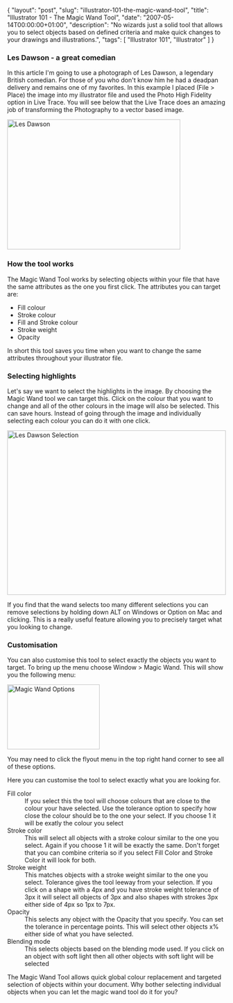 {
  "layout": "post",
  "slug": "illustrator-101-the-magic-wand-tool",
  "title": "Illustrator 101 - The Magic Wand Tool",
  "date": "2007-05-14T00:00:00+01:00",
  "description": "No wizards just a solid tool that allows you to select objects based on defined criteria and make quick changes to your drawings and illustrations.",
  "tags": [
    "Illustrator 101",
    "Illustrator"
  ]
}

<h3>Les Dawson - a great comedian</h3>

<p>In this article I'm going to use a photograph of Les Dawson, a legendary British comedian. For those of you who don't know him he had a deadpan delivery and remains one of my favorites. In this example I placed (File > Place) the image into my illustrator file and used the Photo High Fidelity option in Live Trace. You will see below that the Live Trace does an amazing job of transforming the Photography to a vector based image.</p>

<img src="http://shapeshed.com/images/articles/les_photo.jpg" alt="Les Dawson" title="Les Dawson" width="399" height="299" />

<h3>How the tool works</h3>
<p>The Magic Wand Tool works by selecting objects within your file that have the same attributes as the one you first click. The attributes you can target are:</p>

<ul>
<li>Fill colour</li>
<li>Stroke colour</li>
<li>Fill and Stroke colour</li>
<li>Stroke weight</li>
<li>Opacity</li>
</ul>

<p>In short this tool saves you time when you want to change the same attributes throughout your illustrator file.</p> 

<h3>Selecting highlights</h3>

<p>Let's say we want to select the highlights in the image. By choosing the Magic Wand tool we can target this. Click on the colour that you want to change and all of the other colours in the image will also be selected. This can save hours. Instead of going through the image and individually selecting each colour you can do it with one click.</p> 

<img src="http://shapeshed.com/images/articles/les_selection.jpg" alt="Les Dawson Selection" title="Les Dawson Selection" width="504" height="378" />

<p>If you find that the wand selects too many different selections you can remove selections by holding down ALT on Windows or Option on Mac and clicking. This is a really useful feature allowing you to precisely target what you looking to change. </p>

<h3>Customisation</h3>

<p>You can also customise this tool to select exactly the objects you want to target. To bring up the menu choose Window > Magic Wand. This will show you the following menu:</p>

<img src="http://shapeshed.com/images/articles/magic_wand_options.jpg" alt="Magic Wand Options" title="Magic Wand Options" width="213" height="149" />

<p>You may need to click the flyout menu in the top right hand corner to see all of these options.</p> 

<p>Here you can customise the tool to select exactly what you are looking for. </p>

<dl>
<dt>Fill color</dt>
<dd>If you select this the tool will choose colours that are close to the colour your have selected. Use the tolerance option to specify how close the colour should be to the one your select. If you choose 1 it will be exatly the colour you select</dd>
<dt>Stroke color</dt>
<dd>This will select all objects with a stroke colour similar to the one you select. Again if you choose 1 it will be exactly the same. Don't forget that you can combine criteria so if you select Fill Color and Stroke Color it will look for both.</dd>
<dt>Stroke weight</dt>
<dd>This matches objects with a stroke weight similar to the one you select. Tolerance gives the tool leeway from your selection. If you click on a shape with a 4px and you have stroke weight tolerance of 3px it will select all objects of 3px and also shapes with strokes 3px either side of 4px so 1px to 7px. </dd>
<dt>Opacity</dt>
<dd>This selects any object with the Opacity that you specify. You can set the tolerance in percentage points. This will select other objects x% either side of what you have selected. </dd>
<dt>Blending mode</dt>
<dd>This selects objects based on the blending mode used. If you click on an object with soft light then all other objects with soft light will be selected</dd>
</dl>

<p>The Magic Wand Tool allows quick global colour replacement and targeted selection of objects within your document. Why bother selecting individual objects when you can let the magic wand tool do it for you?</p>


